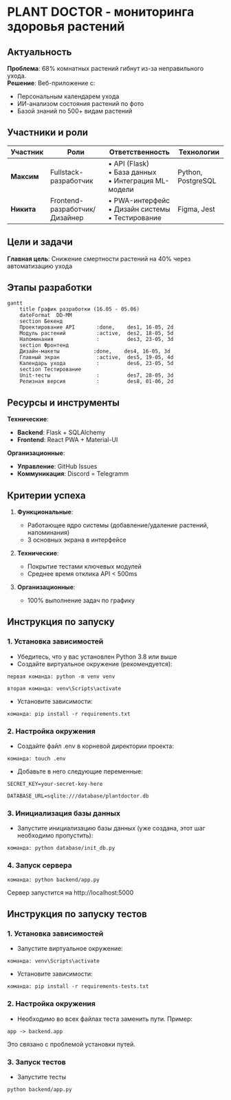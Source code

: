 # **PLANT DOCTOR - мониторинга здоровья растений**





## **Актуальность**
**Проблема**: 68% комнатных растений гибнут из-за неправильного ухода.  
**Решение**: Веб-приложение с:  
- Персональным календарем ухода  
- ИИ-анализом состояния растений по фото  
- Базой знаний по 500+ видам растений  





## **Участники и роли**

| Участник | Роли | Ответственность | Технологии |
|----------|------|------------------|------------|
| **Максим** | Fullstack-разработчик | • API (Flask) <br> • База данных <br> • Интеграция ML-модели | Python, PostgreSQL |
| **Никита** | Frontend-разработчик/Дизайнер | • PWA-интерфейс <br> • Дизайн системы <br> • Тестирование | Figma, Jest |





## **Цели и задачи**
**Главная цель**: Снижение смертности растений на 40% через автоматизацию ухода  





## **Этапы разработки**

```mermaid
gantt
    title График разработки (16.05 - 05.06)
    dateFormat  DD-MM
    section Бекенд
    Проектирование API       :done,    des1, 16-05, 2d
    Модуль растений          :active,  des2, 18-05, 5d
    Напоминания              :         des3, 23-05, 3d
    section Фронтенд
    Дизайн-макеты           :done,    des4, 16-05, 3d
    Главный экран            :active,  des5, 19-05, 4d
    Календарь ухода          :         des6, 23-05, 5d
    section Тестирование
    Unit-тесты               :         des7, 28-05, 3d
    Релизная версия          :         des8, 01-06, 2d
```





## **Ресурсы и инструменты**

**Технические**:  
- **Backend**: Flask + SQLAlchemy 
- **Frontend**: React PWA + Material-UI  

**Организационные**:  
- **Управление**: GitHub Issues
- **Коммуникация**: Discord = Telegramm





## **Критерии успеха**
1. **Функциональные**:  
   - Работающее ядро системы (добавление/удаление растений, напоминания)  
   - 3 основных экрана в интерфейсе  

2. **Технические**:  
   - Покрытие тестами ключевых модулей  
   - Среднее время отклика API < 500ms  

3. **Организационные**:  
   - 100% выполнение задач по графику  





## **Инструкция по запуску**

### **1. Установка зависимостей**

* Убедитесь, что у вас установлен Python 3.8 или выше
* Создайте виртуальное окружение (рекомендуется):

`первая команда: python -m venv venv`

`вторая команда: venv\Scripts\activate`


* Установите зависимости:

`команда: pip install -r requirements.txt`

### **2. Настройка окружения**

* Создайте файл .env в корневой директории проекта:

`команда: touch .env`

* Добавьте в него следующие переменные:

`SECRET_KEY=your-secret-key-here`

`DATABASE_URL=sqlite:///database/plantdoctor.db`

### **3. Инициализация базы данных**

* Запустите инициализацию базы данных (уже создана, этот шаг необходимо пропустить):

`команда: python database/init_db.py`

### **4. Запуск сервера**

`команда: python backend/app.py`

Сервер запустится на http://localhost:5000





## **Инструкция по запуску тестов**

### **1. Установка зависимостей**

* Запустите виртуальное окружение:

`команда: venv\Scripts\activate`

* Установите зависимости:

`команда: pip install -r requirements-tests.txt`

### **2. Настройка окружения**

* Необходимо во всех файлах теста заменить пути. Пример:

`app -> backend.app`

Это связано с проблемой установки путей.

### **3. Запуск тестов**

* Запустите тесты

`python backend/app.py`
